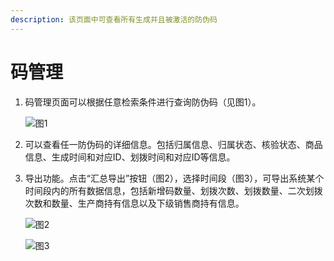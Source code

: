 ```yaml
---
description: 该页面中可查看所有生成并且被激活的防伪码
---
```


# 码管理

1. 码管理页面可以根据任意检索条件进行查询防伪码（见图1）。

   ![&#x56FE;1](http://md.stringon.com/img/%7Bfilename%7D%7B.suffix%7D20200903170414.png)

2. 可以查看任一防伪码的详细信息。包括归属信息、归属状态、核验状态、商品信息、生成时间和对应ID、划拨时间和对应ID等信息。

3. 导出功能。点击“汇总导出”按钮（图2），选择时间段（图3），可导出系统某个时间段内的所有数据信息，包括新增码数量、划拨次数、划拨数量、二次划拨次数和数量、生产商持有信息以及下级销售商持有信息。

   ![&#x56FE;2](http://md.stringon.com/img/%7Bfilename%7D%7B.suffix%7D20200903170431.png)

   ![&#x56FE;3](http://md.stringon.com/img/%7Bfilename%7D%7B.suffix%7D20200903170446.png)




